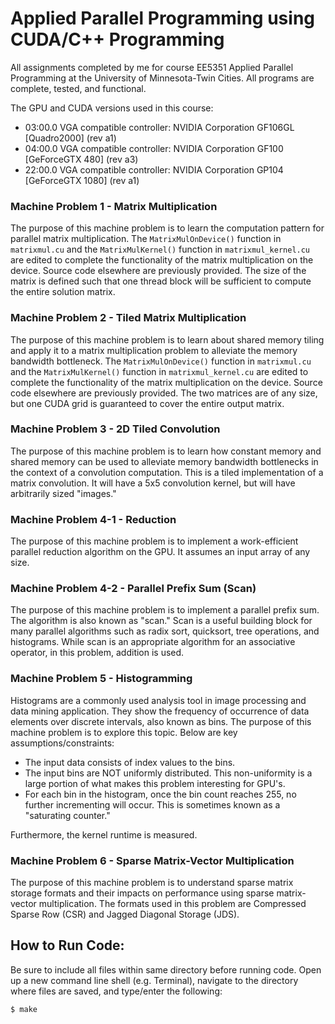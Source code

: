 # Applied Parallel Programming using CUDA/C++ Programming
All assignments completed by me for course EE5351 Applied Parallel Programming at the University of Minnesota-Twin Cities. All programs are complete, tested, and functional.

The GPU and CUDA versions used in this course:
- 03:00.0 VGA compatible controller: NVIDIA Corporation GF106GL [Quadro2000] (rev a1)
- 04:00.0 VGA compatible controller: NVIDIA Corporation GF100 [GeForceGTX 480] (rev a3)
- 22:00.0 VGA compatible controller: NVIDIA Corporation GP104 [GeForceGTX 1080] (rev a1)

### Machine Problem 1 - Matrix Multiplication
The purpose of this machine problem is to learn the computation pattern for parallel matrix multiplication. The `MatrixMulOnDevice()` function in `matrixmul.cu` and the `MatrixMulKernel()` function in `matrixmul_kernel.cu` are edited to complete the functionality of the matrix multiplication on the device. Source code elsewhere are previously provided. The size of the matrix is defined such that one thread block will be sufficient to compute the entire solution matrix.

### Machine Problem 2 - Tiled Matrix Multiplication
The purpose of this machine problem is to learn about shared memory tiling and apply it to a matrix multiplication problem to alleviate the memory bandwidth bottleneck. The `MatrixMulOnDevice()` function in `matrixmul.cu` and the `MatrixMulKernel()` function in `matrixmul_kernel.cu` are edited to complete the functionality of the matrix multiplication on the device. Source code elsewhere are previously provided. The two matrices are of any size, but one CUDA grid is guaranteed to cover the entire output matrix. 

### Machine Problem 3 - 2D Tiled Convolution
The purpose of this machine problem is to learn how constant memory and shared memory can be used to alleviate memory bandwidth bottlenecks in the context of a convolution computation. This is a tiled implementation of a matrix convolution. It will have a 5x5 convolution kernel, but will have arbitrarily sized "images." 

### Machine Problem 4-1 - Reduction
The purpose of this machine problem is to implement a work-efficient parallel reduction algorithm on the GPU. It assumes an input array of any size.

### Machine Problem 4-2 - Parallel Prefix Sum (Scan)
The purpose of this machine problem is to implement a parallel prefix sum. The algorithm is also known as "scan." Scan is a useful building block for many parallel algorithms such as radix sort, quicksort, tree operations, and histograms. While scan is an appropriate algorithm for an associative operator, in this problem, addition is used. 

### Machine Problem 5 - Histogramming
Histograms are a commonly used analysis tool in image processing and data mining application. They show the frequency of occurrence of data elements over discrete intervals, also known as bins. The purpose of this machine problem is to explore this topic. Below are key assumptions/constraints:

- The input data consists of index values to the bins.
- The input bins are NOT uniformly distributed. This non-uniformity is a large portion of what makes this problem interesting for GPU's.
- For each bin in the histogram, once the bin count reaches 255, no further incrementing will occur. This is sometimes known as a "saturating counter."

Furthermore, the kernel runtime is measured.

### Machine Problem 6 - Sparse Matrix-Vector Multiplication
The purpose of this machine problem is to understand sparse matrix storage formats and their impacts on performance using sparse matrix-vector multiplication. The formats used in this problem are Compressed Sparse Row (CSR) and Jagged Diagonal Storage (JDS). 


## How to Run Code:
Be sure to include all files within same directory before running code. Open up a new command line shell (e.g. Terminal), navigate to the directory where files are saved, and type/enter the following:

`$ make`

